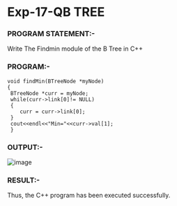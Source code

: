 # Exp-17-QB TREE 

### PROGRAM STATEMENT:-
Write The Findmin module of the B Tree in C++  

### PROGRAM:-
```
void findMin(BTreeNode *myNode) 
{ 
 BTreeNode *curr = myNode; 
 while(curr->link[0]!= NULL) 
 { 
    curr = curr->link[0]; 
 } 
 cout<<endl<<"Min="<<curr->val[1]; 
 } 
```
### OUTPUT:-
![image](https://github.com/ManiKandan228/19CS401/assets/119160414/916dd22a-dfb8-4a29-930a-4aa6967fc307)

### RESULT:-
Thus, the C++ program has been executed successfully. 
